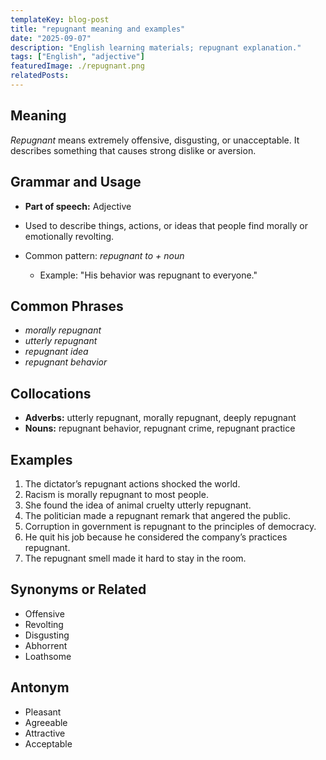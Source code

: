 ```yaml
---
templateKey: blog-post
title: "repugnant meaning and examples"
date: "2025-09-07"
description: "English learning materials; repugnant explanation."
tags: ["English", "adjective"]
featuredImage: ./repugnant.png
relatedPosts:
---
```


## Meaning

_Repugnant_ means extremely offensive, disgusting, or unacceptable. It describes something that causes strong dislike or aversion.

## Grammar and Usage

- **Part of speech:** Adjective
- Used to describe things, actions, or ideas that people find morally or emotionally revolting.
- Common pattern: _repugnant to + noun_

  - Example: "His behavior was repugnant to everyone."

## Common Phrases

- _morally repugnant_
- _utterly repugnant_
- _repugnant idea_
- _repugnant behavior_

## Collocations

- **Adverbs:** utterly repugnant, morally repugnant, deeply repugnant
- **Nouns:** repugnant behavior, repugnant crime, repugnant practice

## Examples

1. The dictator’s repugnant actions shocked the world.
2. Racism is morally repugnant to most people.
3. She found the idea of animal cruelty utterly repugnant.
4. The politician made a repugnant remark that angered the public.
5. Corruption in government is repugnant to the principles of democracy.
6. He quit his job because he considered the company’s practices repugnant.
7. The repugnant smell made it hard to stay in the room.

## Synonyms or Related

- Offensive
- Revolting
- Disgusting
- Abhorrent
- Loathsome

## Antonym

- Pleasant
- Agreeable
- Attractive
- Acceptable
